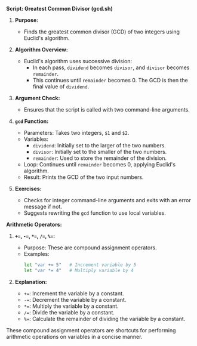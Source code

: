 

**Script: Greatest Common Divisor (gcd.sh)**

1. **Purpose:**
   - Finds the greatest common divisor (GCD) of two integers using Euclid's algorithm.

2. **Algorithm Overview:**
   - Euclid's algorithm uses successive division:
     - In each pass, `dividend` becomes `divisor`, and `divisor` becomes `remainder`.
     - This continues until `remainder` becomes 0. The GCD is then the final value of `dividend`.

3. **Argument Check:**
   - Ensures that the script is called with two command-line arguments.

4. **`gcd` Function:**
   - Parameters: Takes two integers, `$1` and `$2`.
   - Variables:
     - `dividend`: Initially set to the larger of the two numbers.
     - `divisor`: Initially set to the smaller of the two numbers.
     - `remainder`: Used to store the remainder of the division.
   - Loop: Continues until `remainder` becomes 0, applying Euclid's algorithm.
   - Result: Prints the GCD of the two input numbers.

5. **Exercises:**
   - Checks for integer command-line arguments and exits with an error message if not.
   - Suggests rewriting the `gcd` function to use local variables.

**Arithmetic Operators:**

1. **`+=`, `-=`, `*=`, `/=`, `%=`:**
   - Purpose: These are compound assignment operators.
   - Examples:
     ```bash
     let "var += 5"   # Increment variable by 5
     let "var *= 4"   # Multiply variable by 4
     ```

2. **Explanation:**
   - `+=`: Increment the variable by a constant.
   - `-=`: Decrement the variable by a constant.
   - `*=`: Multiply the variable by a constant.
   - `/=`: Divide the variable by a constant.
   - `%=`: Calculate the remainder of dividing the variable by a constant.

These compound assignment operators are shortcuts for performing arithmetic operations on variables in a concise manner.

